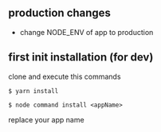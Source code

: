 ## production changes

- change NODE_ENV of app to production

## first init installation (for dev)

clone and execute this commands

`$ yarn install`

`$ node command install <appName>`

replace your app name
